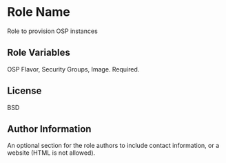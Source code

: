 Role Name
=========
 Role to provision OSP instances



Role Variables
--------------

OSP Flavor, Security Groups, Image. Required. 


License
-------

BSD

Author Information
------------------

An optional section for the role authors to include contact information, or a website (HTML is not allowed).
